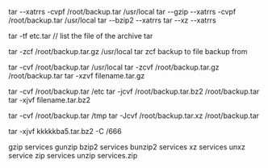 tar --xatrrs -cvpf /root/backup.tar /usr/local
tar --gzip --xatrrs -cvpf /root/backup.tar /usr/local
tar --bzip2 --xatrrs 
tar --xz --xatrrs 

tar -tf etc.tar  // list the file of the archive
tar 

tar -zcf /root/backup.tar.gz /usr/local
    tar zcf     backup to file       backup from 

tar -cvf /root/backup.tar /usr/local
tar -zcvf /root/backup.tar.gz /root/backup.tar
tar -xzvf filename.tar.gz

tar -cvf /root/backup.tar  /etc
tar -jcvf /root/backup.tar.bz2 /root/backup.tar
tar -xjvf filename.tar.bz2

tar -cvf /root/backup.tar  /tmp
tar -Jcvf /root/backup.tar.xz /root/backup.tar

tar -xjvf kkkkkba5.tar.bz2 -C /666

gzip services
gunzip
bzip2 services
bunzip2 services
xz services
unxz service 
zip services
unzip services.zip

